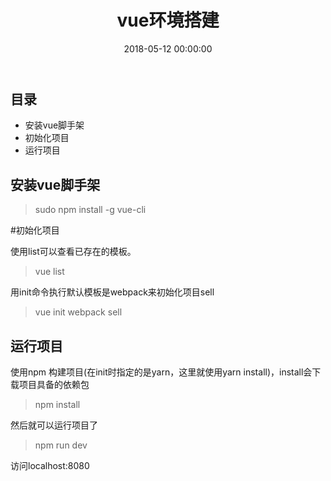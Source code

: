 ﻿---
layout: post
title: vue环境搭建
date: 2018-05-12 00:00:00
categories: 前端
tags: vue
---

## 目录

- 安装vue脚手架
- 初始化项目
- 运行项目

## 安装vue脚手架

> sudo npm install -g vue-cli

#初始化项目

使用list可以查看已存在的模板。

> vue list

用init命令执行默认模板是webpack来初始化项目sell

> vue init webpack sell

## 运行项目

使用npm 构建项目(在init时指定的是yarn，这里就使用yarn install)，install会下载项目具备的依赖包

> npm install

然后就可以运行项目了

> npm run dev

访问localhost:8080